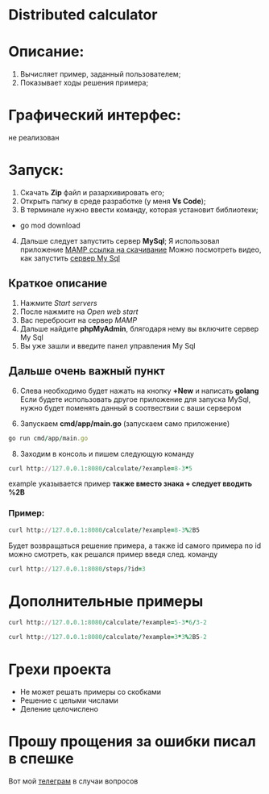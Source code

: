 # Distributed calculator
# Описание: 
1) Вычисляет пример, заданный пользователем;
2) Показывает ходы решения примера;

# Графический интерфес: 
не реализован

# Запуск:
1) Скачать **Zip** файл и разархивировать его;
2) Открыть папку в среде разработке (у меня **Vs Code**);
3) В терминале нужно ввести команду, которая установит библиотеки;
+ go mod download
4) Дальше следует запустить сервер **MySql**;
Я использовал приложение [MAMP ссылка на скачивание](https://www.mamp.info/en/downloads/)
Можно посмотреть видео, как запустить [сервер My Sql](https://www.youtube.com/watch?v=4Wf__mTxm8M)

## Краткое описание
1. Нажмите *Start servers*
2. После нажмите на *Open web start*
3. Вас перебросит на сервер *MAMP*
4. Дальше найдите **phpMyAdmin**, блягодаря нему вы включите сервер My Sql
5. Вы уже зашли и введите панел управления My Sql
## Дальше очень важный пункт
6. Слева необходимо будет нажать на кнопку **+New** и написать **golang**
Если будете использовать другое приложение для запуска MySql,
нужно будет поменять данный в соотвествии с ваши сервером

6) Запускаем **cmd/app/main.go** (запускаем само приложение)
```rb
go run cmd/app/main.go
```
8) Заходим в консоль и пишем следующую команду
```rb
curl http://127.0.0.1:8080/calculate/?example=8-3*5
```
example указывается пример **также вместо знака + следует вводить %2B**

### Пример:
```rb
curl http://127.0.0.1:8080/calculate/?example=8-3%2B5
```

Будет возвращаться решение примера, а также id самого примера
по id можно смотреть, как решался пример введя след. команду
```rb
curl http://127.0.0.1:8080/steps/?id=3
```

# Дополнительные примеры
```rb
curl http://127.0.0.1:8080/calculate/?example=5-3*6/3-2
```
```rb
curl http://127.0.0.1:8080/calculate/?example=3*3%2B5-2
```

# Грехи проекта
+ Не может решать примеры со скобками
+ Решение с целыми числами
+ Деление целочислено

# Прошу прощения за ошибки писал в спешке

Вот мой [телеграм](https://t.me/sadlarfox) в случаи вопросов
